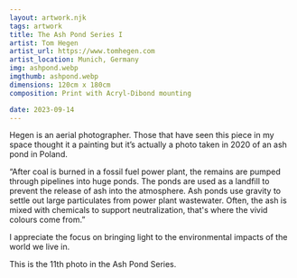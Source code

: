```yaml
---
layout: artwork.njk
tags: artwork
title: The Ash Pond Series I
artist: Tom Hegen
artist_url: https://www.tomhegen.com
artist_location: Munich, Germany
img: ashpond.webp
imgthumb: ashpond.webp
dimensions: 120cm x 180cm
composition: Print with Acryl-Dibond mounting

date: 2023-09-14
---
```


Hegen is an aerial photographer. Those that have seen this piece in my space thought it a painting but it’s actually a photo taken in 2020 of an ash pond in Poland.

“After coal is burned in a fossil fuel power plant, the remains are pumped through pipelines into huge ponds. The ponds are used as a landfill to prevent the release of ash into the atmosphere. Ash ponds use gravity to settle out large particulates from power plant wastewater. Often, the ash is mixed with chemicals to support neutralization, that's where the vivid colours come from.”

I appreciate the focus on bringing light to the environmental impacts of the world we live in. 

This is the 11th photo in the Ash Pond Series.

